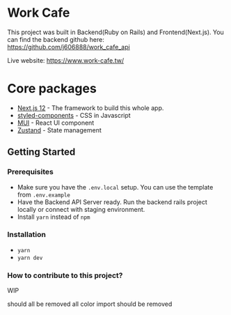 # Work Cafe

This project was built in Backend(Ruby on Rails) and Frontend(Next.js).
You can find the backend github here: https://github.com/j606888/work_cafe_api

Live website: https://www.work-cafe.tw/

# Core packages
* [Next.js 12](https://nextjs.org/) - The framework to build this whole app.
* [styled-components](https://styled-components.com/) - CSS in Javascript
* [MUI](https://mui.com/) - React UI component
* [Zustand](https://github.com/pmndrs/zustand) - State management

## Getting Started

### Prerequisites

* Make sure you have the `.env.local` setup. You can use the template from `.env.example`
* Have the Backend API Server ready. Run the backend rails project locally or connect with staging environment.
* Install `yarn` instead of `npm`

### Installation

* `yarn`
* `yarn dev`

### How to contribute to this project?

WIP


 should all be removed
all color import should be removed
